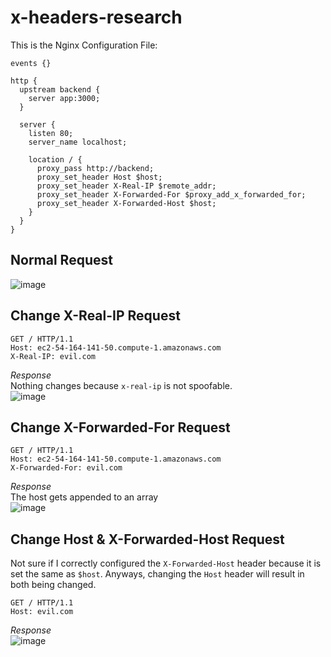 # x-headers-research

This is the Nginx Configuration File:
```
events {}

http {
  upstream backend {
    server app:3000;
  }

  server {
    listen 80;
    server_name localhost;

    location / {
      proxy_pass http://backend;
      proxy_set_header Host $host;
      proxy_set_header X-Real-IP $remote_addr;
      proxy_set_header X-Forwarded-For $proxy_add_x_forwarded_for;
      proxy_set_header X-Forwarded-Host $host;
    }
  }
}
```

## Normal Request
![image](https://user-images.githubusercontent.com/25315255/222780322-c3b62a8b-e23b-4a73-80e6-6b26cb58b797.png)

## Change X-Real-IP Request
```
GET / HTTP/1.1
Host: ec2-54-164-141-50.compute-1.amazonaws.com
X-Real-IP: evil.com
```

*Response*<br/>
Nothing changes because `x-real-ip` is not spoofable.<br/>
![image](https://user-images.githubusercontent.com/25315255/222780322-c3b62a8b-e23b-4a73-80e6-6b26cb58b797.png)

## Change X-Forwarded-For Request
```
GET / HTTP/1.1
Host: ec2-54-164-141-50.compute-1.amazonaws.com
X-Forwarded-For: evil.com
```

*Response*<br/>
The host gets appended to an array<br/>
![image](https://user-images.githubusercontent.com/25315255/222781109-2e34ea18-1515-47d5-bcf7-390ae8d085d8.png)

## Change Host & X-Forwarded-Host Request
Not sure if I correctly configured the `X-Forwarded-Host` header because it is set the same as `$host`. Anyways, changing the `Host` header will result in both being changed.
```
GET / HTTP/1.1
Host: evil.com
```

*Response*<br/>
![image](https://user-images.githubusercontent.com/25315255/222781605-07361805-d356-44cb-b4f8-44baca588ec9.png)
